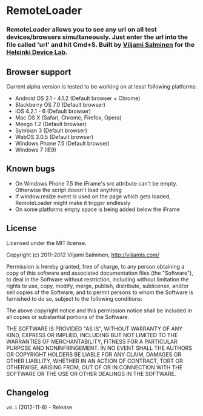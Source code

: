 # RemoteLoader

### RemoteLoader allows you to see any url on all test devices/browsers simultaneously. Just enter the url into the file called 'url' and hit Cmd+S. Built by [Viljami Salminen](http://twitter.com/viljamis) for the [Helsinki Device Lab](http://devicelab.fi).

## Browser support

Current alpha version is tested to be working on at least following platforms:

* Android OS 2.1 - 4.1.2 (Default browser + Chrome)
* Blackberry OS 7.0 (Default browser)
* iOS 4.2.1 - 6 (Default browser)
* Mac OS X (Safari, Chrome, Firefox, Opera)
* Meego 1.2 (Default browser)
* Symbian 3 (Default browser)
* WebOS 3.0.5 (Default browser)
* Windows Phone 7.5 (Default browser)
* Windows 7 (IE9)

## Known bugs

* On Windows Phone 7.5 the iFrame's src attribute can't be empty. Otherwise the script doesn't load anything
* If window.resize event is used on the page which gets loaded, RemoteLoader might make it trigger endlessly
* On some platforms empty space is being added below the iFrame

## License

Licensed under the MIT license.

Copyright (c) 2011-2012 Viljami Salminen, http://viljamis.com/

Permission is hereby granted, free of charge, to any person obtaining a copy of this software and associated documentation files (the "Software"), to deal in the Software without restriction, including without limitation the rights to use, copy, modify, merge, publish, distribute, sublicense, and/or sell copies of the Software, and to permit persons to whom the Software is furnished to do so, subject to the following conditions:

The above copyright notice and this permission notice shall be included in all copies or substantial portions of the Software.

THE SOFTWARE IS PROVIDED "AS IS", WITHOUT WARRANTY OF ANY KIND, EXPRESS OR IMPLIED, INCLUDING BUT NOT LIMITED TO THE WARRANTIES OF MERCHANTABILITY, FITNESS FOR A PARTICULAR PURPOSE AND NONINFRINGEMENT. IN NO EVENT SHALL THE AUTHORS OR COPYRIGHT HOLDERS BE LIABLE FOR ANY CLAIM, DAMAGES OR OTHER LIABILITY, WHETHER IN AN ACTION OF CONTRACT, TORT OR OTHERWISE, ARISING FROM, OUT OF OR IN CONNECTION WITH THE SOFTWARE OR THE USE OR OTHER DEALINGS IN THE SOFTWARE.


## Changelog

`v0.1` (2012-11-8) - Release